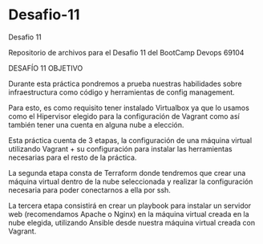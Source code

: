 # Desafio-11
Desafio 11

Repositorio de archivos para el Desafio 11 del BootCamp Devops 69104

DESAFÍO 11 
OBJETIVO 


Durante esta práctica pondremos a prueba nuestras habilidades sobre
infraestructura como código y herramientas de config management.
 
Para esto, es como requisito tener instalado Virtualbox ya que lo usamos como
el Hipervisor elegido para la configuración de Vagrant como así también tener
una cuenta en alguna nube a elección. 
 
Esta práctica cuenta de 3 etapas, la configuración de una máquina virtual
utilizando Vagrant + su configuración para instalar las herramientas necesarias
para el resto de la práctica. 

La segunda etapa consta de Terraform donde tendremos que crear una máquina
virtual dentro de la nube seleccionada y realizar la configuración necesaria para
poder conectarnos a ella por ssh. 

La tercera etapa consistirá en crear un playbook para instalar un servidor web
(recomendamos Apache o Nginx) en la máquina virtual creada en la nube
elegida, utilizando Ansible desde nuestra máquina virtual creada con Vagrant.  
